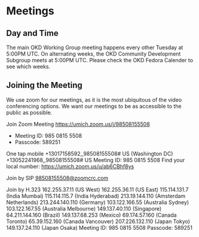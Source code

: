 # Meetings

## Day and Time

The main OKD Working Group meeting happens every other Tuesday at 5:00PM UTC. On alternating weeks, the OKD Community Development Subgroup meets at 5:00PM UTC. Please check the OKD Fedora Calender to see which weeks.

## Joining the Meeting

We use zoom for our meetings, as it is the most ubiquitous of the video conferencing options. We want our meetings to be as accessible to the public as possible. 

Join Zoom Meeting
https://umich.zoom.us/j/98508155508

- Meeting ID: 985 0815 5508
- Passcode: 589251

One tap mobile
+13017158592,,98508155508# US (Washington DC)
+13052241968,,98508155508# US
Meeting ID: 985 0815 5508
Find your local number: https://umich.zoom.us/u/ab6CBhf8ys

Join by SIP
98508155508@zoomcrc.com

Join by H.323
162.255.37.11 (US West)
162.255.36.11 (US East)
115.114.131.7 (India Mumbai)
115.114.115.7 (India Hyderabad)
213.19.144.110 (Amsterdam Netherlands)
213.244.140.110 (Germany)
103.122.166.55 (Australia Sydney)
103.122.167.55 (Australia Melbourne)
149.137.40.110 (Singapore)
64.211.144.160 (Brazil)
149.137.68.253 (Mexico)
69.174.57.160 (Canada Toronto)
65.39.152.160 (Canada Vancouver)
207.226.132.110 (Japan Tokyo)
149.137.24.110 (Japan Osaka)
Meeting ID: 985 0815 5508
Passcode: 589251

